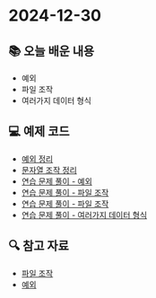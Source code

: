# 2024-12-30

## 📚 오늘 배운 내용

- 예외
- 파일 조작
- 여러가지 데이터 형식

## 💻 예제 코드

- [예외 정리](../topics/generic.md)
- [문자열 조작 정리](../topics/string.md)
- [연습 문제 풀이 - 예외](../../src/main/kotlin/day11/exercise/exception/ExceptionProblem.kt)
- [연습 문제 풀이 - 파일 조작](../../src/main/kotlin/day11/exercise/filecontrol/FileControlProblem.kt)
- [연습 문제 풀이 - 파일 조작](../../src/main/kotlin/day11/exercise/filecontrol/FileOperations.kt)
- [연습 문제 풀이 - 여러가지 데이터 형식](../../src/main/kotlin/day11/exercise/filecontrol/Serialization.kt)

## 🔍 참고 자료

- [파일 조작](https://soopeach.tistory.com/255)
- [예외](https://onlyfor-me-blog.tistory.com/716)

